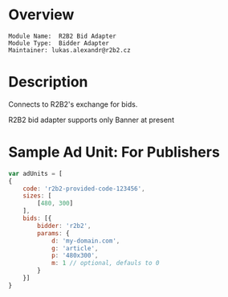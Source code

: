 # Overview

```
Module Name:  R2B2 Bid Adapter
Module Type:  Bidder Adapter
Maintainer: lukas.alexandr@r2b2.cz
```

# Description

Connects to R2B2's exchange for bids.

R2B2 bid adapter supports only Banner at present

# Sample Ad Unit: For Publishers

```js
var adUnits = [
{
    code: 'r2b2-provided-code-123456',
    sizes: [
        [480, 300]
    ],
    bids: [{
        bidder: 'r2b2',
        params: {
            d: 'my-domain.com',
            g: 'article',
            p: '480x300',
            m: 1 // optional, defauls to 0
        }
    }]
}
```
